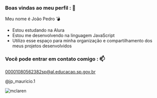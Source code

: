 ### Boas vindas ao meu perfil : 💙

Meu nome é João Pedro 💣

- Estou estudando na Alura
- Estou me desenvolvendo na linguagem JavaScript
- Utilizo esse espaço para minha organização e compartilhamento dos meus projetos desenvolvidos
  
### Você pode entrar em contato comigo : 📫

00001080562382sp@al.educacao.sp.gov.br

@jp_mauricio.1

![mclaren](https://github.com/Shoyosan432/Shoyosan432/assets/169152875/6ee7a49c-16bf-4706-a149-a83e260584e7)
